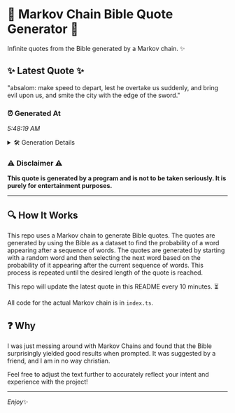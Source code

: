 # 📖 Markov Chain Bible Quote Generator 📖

Infinite quotes from the Bible generated by a Markov chain. ✨

## ✨ Latest Quote ✨
"absalom: make speed to depart, lest he overtake us suddenly, and bring evil upon us, and smite the city with the edge of the sword."

### ⏰ Generated At
*5:48:19 AM*

<details>
    <summary>🛠️ Generation Details</summary>
    <p>
        <strong>🌱 Seed:</strong> absalom:<br>
        <strong>🔄 Iterations:</strong> 24<br>
        <strong>📜 Context History:</strong><br>[ absalom: ]: make<br>[ absalom:, make ]: speed<br>[ absalom:, make, speed ]: to<br>[ absalom:, make, speed, to ]: depart,<br>[ absalom:, make, speed, to, depart, ]: lest<br>[ absalom:, make, speed, to, depart,, lest ]: he<br>[ make, speed, to, depart,, lest, he ]: overtake<br>[ speed, to, depart,, lest, he, overtake ]: us<br>[ to, depart,, lest, he, overtake, us ]: suddenly,<br>[ depart,, lest, he, overtake, us, suddenly, ]: and<br>[ lest, he, overtake, us, suddenly,, and ]: bring<br>[ he, overtake, us, suddenly,, and, bring ]: evil<br>[ overtake, us, suddenly,, and, bring, evil ]: upon<br>[ us, suddenly,, and, bring, evil, upon ]: us,<br>[ suddenly,, and, bring, evil, upon, us, ]: and<br>[ and, bring, evil, upon, us,, and ]: smite<br>[ bring, evil, upon, us,, and, smite ]: the<br>[ evil, upon, us,, and, smite, the ]: city<br>[ upon, us,, and, smite, the, city ]: with<br>[ us,, and, smite, the, city, with ]: the<br>[ and, smite, the, city, with, the ]: edge<br>[ smite, the, city, with, the, edge ]: of<br>[ the, city, with, the, edge, of ]: the<br>[ city, with, the, edge, of, the ]: sword.<br>
    </p>
</details>

### ⚠️ Disclaimer ⚠️
**This quote is generated by a program and is not to be taken seriously. It is purely for entertainment purposes.**

---

## 🔍 How It Works

This repo uses a Markov chain to generate Bible quotes. The quotes are generated by using the Bible as a dataset to find the probability of a word appearing after a sequence of words. The quotes are generated by starting with a random word and then selecting the next word based on the probability of it appearing after the current sequence of words. This process is repeated until the desired length of the quote is reached.

This repo will update the latest quote in this README every 10 minutes. ⏳

All code for the actual Markov chain is in `index.ts`.

## ❓ Why

I was just messing around with Markov Chains and found that the Bible surprisingly yielded good results when prompted. 
It was suggested by a friend, and I am in no way christian.

Feel free to adjust the text further to accurately reflect your intent and experience with the project!

---

*Enjoy*✨
